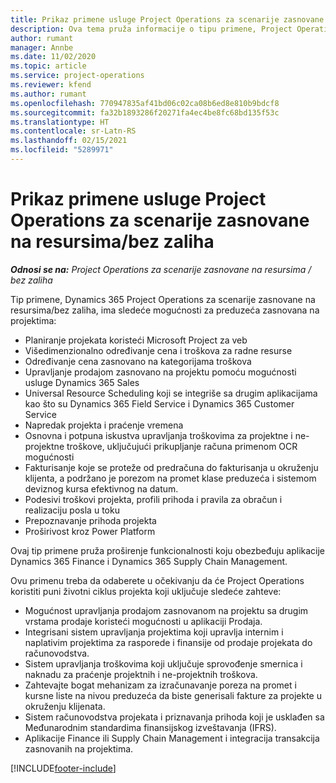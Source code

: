 ```yaml
---
title: Prikaz primene usluge Project Operations za scenarije zasnovane na resursima/bez zaliha
description: Ova tema pruža informacije o tipu primene, Project Operations za scenarije zasnovane na resursima/bez zaliha.
author: rumant
manager: Annbe
ms.date: 11/02/2020
ms.topic: article
ms.service: project-operations
ms.reviewer: kfend
ms.author: rumant
ms.openlocfilehash: 770947835af41bd06c02ca08b6ed8e810b9bdcf8
ms.sourcegitcommit: fa32b1893286f20271fa4ec4be8fc68bd135f53c
ms.translationtype: HT
ms.contentlocale: sr-Latn-RS
ms.lasthandoff: 02/15/2021
ms.locfileid: "5289971"
---
```

# <a name="project-operations-for-resourcenon-stocked-based-scenarios-deployment-overview"></a>Prikaz primene usluge Project Operations za scenarije zasnovane na resursima/bez zaliha

_**Odnosi se na:** Project Operations za scenarije zasnovane na resursima / bez zaliha_

Tip primene, Dynamics 365 Project Operations za scenarije zasnovane na resursima/bez zaliha, ima sledeće mogućnosti za preduzeća zasnovana na projektima:

- Planiranje projekata koristeći Microsoft Project za veb
- Višedimenzionalno određivanje cena i troškova za radne resurse
- Određivanje cena zasnovano na kategorijama troškova
- Upravljanje prodajom zasnovano na projektu pomoću mogućnosti usluge Dynamics 365 Sales
- Universal Resource Scheduling koji se integriše sa drugim aplikacijama kao što su Dynamics 365 Field Service i Dynamics 365 Customer Service
- Napredak projekta i praćenje vremena
- Osnovna i potpuna iskustva upravljanja troškovima za projektne i ne-projektne troškove, uključujući prikupljanje računa primenom OCR mogućnosti
- Fakturisanje koje se proteže od predračuna do fakturisanja u okruženju klijenta, a podržano je porezom na promet klase preduzeća i sistemom deviznog kursa efektivnog na datum.
- Podesivi troškovi projekta, profili prihoda i pravila za obračun i realizaciju posla u toku
- Prepoznavanje prihoda projekta
- Proširivost kroz Power Platform

Ovaj tip primene pruža proširenje funkcionalnosti koju obezbeđuju aplikacije Dynamics 365 Finance i Dynamics 365 Supply Chain Management.

Ovu primenu treba da odaberete u očekivanju da će Project Operations koristiti puni životni ciklus projekta koji uključuje sledeće zahteve:

- Mogućnost upravljanja prodajom zasnovanom na projektu sa drugim vrstama prodaje koristeći mogućnosti u aplikaciji Prodaja.
- Integrisani sistem upravljanja projektima koji upravlja internim i naplativim projektima za rasporede i finansije od prodaje projekata do računovodstva.
- Sistem upravljanja troškovima koji uključuje sprovođenje smernica i naknadu za praćenje projektnih i ne-projektnih troškova.
- Zahtevajte bogat mehanizam za izračunavanje poreza na promet i kursne liste na nivou preduzeća da biste generisali fakture za projekte u okruženju klijenata.
- Sistem računovodstva projekata i priznavanja prihoda koji je usklađen sa Međunarodnim standardima finansijskog izveštavanja (IFRS).
- Aplikacije Finance ili Supply Chain Management i integracija transakcija zasnovanih na projektima.


[!INCLUDE[footer-include](../includes/footer-banner.md)]
